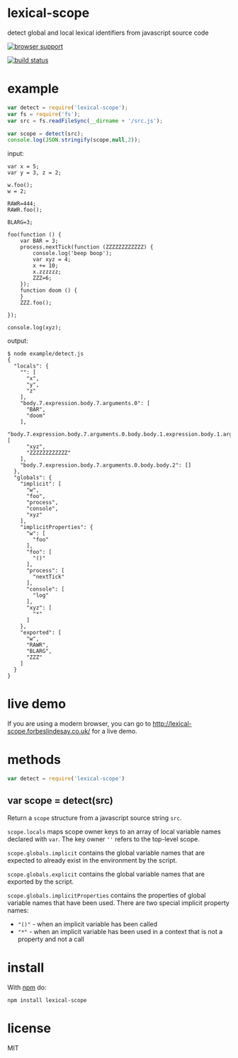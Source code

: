 # lexical-scope

detect global and local lexical identifiers from javascript source code

[![browser support](http://ci.testling.com/substack/lexical-scope.png)](http://ci.testling.com/substack/lexical-scope)

[![build status](https://secure.travis-ci.org/substack/lexical-scope.png)](http://travis-ci.org/substack/lexical-scope)

# example

``` js
var detect = require('lexical-scope');
var fs = require('fs');
var src = fs.readFileSync(__dirname + '/src.js');

var scope = detect(src);
console.log(JSON.stringify(scope,null,2));
```

input:

```
var x = 5;
var y = 3, z = 2;

w.foo();
w = 2;

RAWR=444;
RAWR.foo();

BLARG=3;

foo(function () {
    var BAR = 3;
    process.nextTick(function (ZZZZZZZZZZZZ) {
        console.log('beep boop');
        var xyz = 4;
        x += 10;
        x.zzzzzz;
        ZZZ=6;
    });
    function doom () {
    }
    ZZZ.foo();

});

console.log(xyz);
```

output:

```
$ node example/detect.js
{
  "locals": {
    "": [
      "x",
      "y",
      "z"
    ],
    "body.7.expression.body.7.arguments.0": [
      "BAR",
      "doom"
    ],
    "body.7.expression.body.7.arguments.0.body.body.1.expression.body.1.arguments.0": [
      "xyz",
      "ZZZZZZZZZZZZ"
    ],
    "body.7.expression.body.7.arguments.0.body.body.2": []
  },
  "globals": {
    "implicit": [
      "w",
      "foo",
      "process",
      "console",
      "xyz"
    ],
    "implicitProperties": {
      "w": [
        "foo"
      ],
      "foo": [
        "()"
      ],
      "process": [
        "nextTick"
      ],
      "console": [
        "log"
      ],
      "xyz": [
        "*"
      ]
    },
    "exported": [
      "w",
      "RAWR",
      "BLARG",
      "ZZZ"
    ]
  }
}
```

# live demo

If you are using a modern browser, you can go to http://lexical-scope.forbeslindesay.co.uk/ for a live demo.

# methods

``` js
var detect = require('lexical-scope')
```

## var scope = detect(src)

Return a `scope` structure from a javascript source string `src`.

`scope.locals` maps scope owner keys to an array of local variable names declared
with `var`. The key owner `''` refers to the top-level scope.

`scope.globals.implicit` contains the global variable names that are expected to
already exist in the environment by the script.

`scope.globals.explicit` contains the global variable names that are exported by
the script.

`scope.globals.implicitProperties` contains the properties of global variable
names that have been used. There are two special implicit property names:

* `"()"` - when an implicit variable has been called
* `"*"` - when an implicit variable has been used in a context that is not a
property and not a call

# install

With [npm](https://npmjs.org) do:

```
npm install lexical-scope
```

# license

MIT

